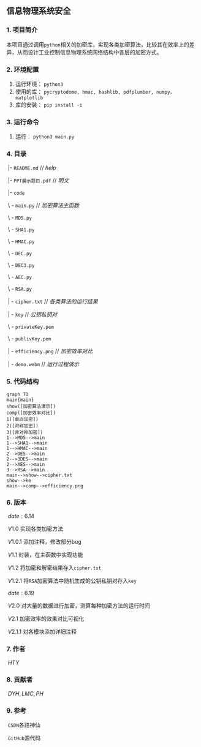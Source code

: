 ## 信息物理系统安全
### 1. 项目简介

​		本项目通过调用`python`相关的加密库，实现各类加密算法，比较其在效率上的差异，从而设计工业控制信息物理系统网络结构中各层的加密方式。

### 2. 环境配置

1. 运行环境： `python3`
2. 使用的库： `pycryptodome, hmac, hashlib, pdfplumber, numpy，matplotlib`
3. 库的安装： `pip install -i`

### 3. 运行命令

1. 运行： `python3 main.py`

### 4. 目录

​	|- `README.md`				// *help*

​	|- `PPT展示题目.pdf`  	// *明文*

​	|- `code`

​		\ - `main.py`				// *加密算法主函数*

​		\ - `MD5.py`

​		\ - `SHA1.py`

​		\ - `HMAC.py`

​		\ - `DEC.py`

​		\ - `DEC3.py`

​		\ - `AEC.py`

​		\ - `RSA.py`

​	| - `cipher.txt`		 	// *各类算法的运行结果*

​	| - `key`				           // *公钥私钥对*

​		\ - `privateKey.pem`

​		\ - `publivKey.pem`

​	| - `efficiency.png`	 // *加密效率对比*

​	| - `demo.webm`			   // *运行过程演示*

### 5. 代码结构

```mermaid
graph TD
main{main}
show([加密算法演示])
comp([加密效率对比])
1([单向加密])
2([对称加密])
3([非对称加密])
1-->MD5-->main
1-->SHA1-->main
1-->HMAC-->main
2-->DES-->main
2-->3DES-->main
2-->AES-->main
3-->RSA-->main
main-->show-->cipher.txt
show-->ke
main-->comp-->efficiency.png
```

### 6. 版本

​	$date:6.14$

​	$V1.0$		实现各类加密方法

​	$V1.0.1$    添加注释，修改部分bug

​	$V1.1$        封装，在主函数中实现功能

​	$V1.2$        将加密和解密结果存入`cipher.txt`

​	$V1.2.1$     将`RSA`加密算法中随机生成的公钥私钥对存入`key`

​	$date:6.19$

​	$V2.0$        对大量的数据进行加密，测算每种加密方法的运行时间

​	$V2.1$        加密效率的效果对比可视化

​	$V2.1.1$     对各模块添加详细注释

### 7. 作者

​	$HTY$

### 8. 贡献者

​	$DYH,LMC,PH$

### 9. 参考

​	`CSDN`各路神仙

​	`GitHub`源代码

